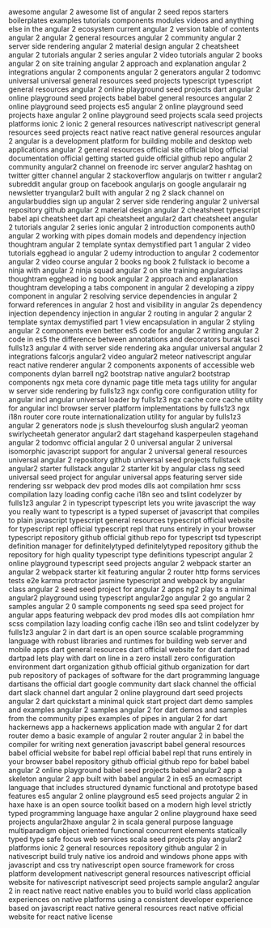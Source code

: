 awesome angular 2 awesome list of angular 2 seed repos starters boilerplates examples tutorials components modules videos and anything else in the angular 2 ecosystem current angular 2 version table of contents angular 2 angular 2 general resources angular 2 community angular 2 server side rendering angular 2 material design angular 2 cheatsheet angular 2 tutorials angular 2 series angular 2 video tutorials angular 2 books angular 2 on site training angular 2 approach and explanation angular 2 integrations angular 2 components angular 2 generators angular 2 todomvc universal universal general resources seed projects typescript typescript general resources angular 2 online playground seed projects dart angular 2 online playground seed projects babel babel general resources angular 2 online playground seed projects es5 angular 2 online playground seed projects haxe angular 2 online playground seed projects scala seed projects platforms ionic 2 ionic 2 general resources nativescript nativescript general resources seed projects react native react native general resources angular 2 angular is a development platform for building mobile and desktop web applications angular 2 general resources official site official blog official documentation official getting started guide official github repo angular 2 community angular2 channel on freenode irc server angular2 hashtag on twitter gitter channel angular 2 stackoverflow angularjs on twitter r angular2 subreddit angular group on facebook angularjs on google angularair ng newsletter tryangular2 built with angular 2 ng 2 slack channel on angularbuddies sign up angular 2 server side rendering angular 2 universal repository github angular 2 material design angular 2 cheatsheet typescript babel api cheatsheet dart api cheatsheet angular2 dart cheatsheet angular 2 tutorials angular 2 series ionic angular 2 introduction components auth0 angular 2 working with pipes domain models and dependency injection thoughtram angular 2 template syntax demystified part 1 angular 2 video tutorials egghead io angular 2 udemy introduction to angular 2 codementor angular 2 video course angular 2 books ng book 2 fullstack io become a ninja with angular 2 ninja squad angular 2 on site training angularclass thoughtram egghead io ng book angular 2 approach and explanation thoughtram developing a tabs component in angular 2 developing a zippy component in angular 2 resolving service dependencies in angular 2 forward references in angular 2 host and visibility in angular 2s dependency injection dependency injection in angular 2 routing in angular 2 angular 2 template syntax demystified part 1 view encapsulation in angular 2 styling angular 2 components even better es5 code for angular 2 writing angular 2 code in es5 the difference between annotations and decorators burak tasci fulls1z3 angular 4 with server side rendering aka angular universal angular 2 integrations falcorjs angular2 video angular2 meteor nativescript angular react native renderer angular 2 components axponents of accessible web components dylan barrell ng2 bootstrap native angular2 bootstrap components ngx meta core dynamic page title meta tags utility for angular w server side rendering by fulls1z3 ngx config core configuration utility for angular incl angular universal loader by fulls1z3 ngx cache core cache utility for angular incl browser server platform implementations by fulls1z3 ngx i18n router core route internationalization utility for angular by fulls1z3 angular 2 generators node js slush thevelourfog slush angular2 yeoman swirlycheetah generator angular2 dart stagehand kasperpeulen stagehand angular 2 todomvc official angular 2 0 universal angular 2 universal isomorphic javascript support for angular 2 universal general resources universal angular 2 repository github universal seed projects fullstack angular2 starter fullstack angular 2 starter kit by angular class ng seed universal seed project for angular universal apps featuring server side rendering ssr webpack dev prod modes dlls aot compilation hmr scss compilation lazy loading config cache i18n seo and tslint codelyzer by fulls1z3 angular 2 in typescript typescript lets you write javascript the way you really want to typescript is a typed superset of javascript that compiles to plain javascript typescript general resources typescript official website for typescript repl official typescript repl that runs entirely in your browser typescript repository github official github repo for typescript tsd typescript definition manager for definitelytyped definitelytyped repository github the repository for high quality typescript type definitions typescript angular 2 online playground typescript seed projects angular 2 webpack starter an angular 2 webpack starter kit featuring angular 2 router http forms services tests e2e karma protractor jasmine typescript and webpack by angular class angular 2 seed seed project for angular 2 apps ng2 play ts a minimal angular2 playground using typescript angular2go angular 2 go angular 2 samples angular 2 0 sample components ng seed spa seed project for angular apps featuring webpack dev prod modes dlls aot compilation hmr scss compilation lazy loading config cache i18n seo and tslint codelyzer by fulls1z3 angular 2 in dart dart is an open source scalable programming language with robust libraries and runtimes for building web server and mobile apps dart general resources dart official website for dart dartpad dartpad lets play with dart on line in a zero install zero configuration environment dart organization github official github organization for dart pub repository of packages of software for the dart programming language dartisans the official dart google community dart slack channel the official dart slack channel dart angular 2 online playground dart seed projects angular 2 dart quickstart a minimal quick start project dart demo samples and examples angular 2 samples angular 2 for dart demos and samples from the community pipes examples of pipes in angular 2 for dart hackernews app a hackernews application made with angular 2 for dart router demo a basic example of angular 2 router angular 2 in babel the compiler for writing next generation javascript babel general resources babel official website for babel repl official babel repl that runs entirely in your browser babel repository github official github repo for babel babel angular 2 online playground babel seed projects babel angular2 app a skeleton angular 2 app built with babel angular 2 in es5 an ecmascript language that includes structured dynamic functional and prototype based features es5 angular 2 online playground es5 seed projects angular 2 in haxe haxe is an open source toolkit based on a modern high level strictly typed programming language haxe angular 2 online playground haxe seed projects angular2haxe angular 2 in scala general purpose language multiparadigm object oriented functional concurrent elements statically typed type safe focus web services scala seed projects play angular2 platforms ionic 2 general resources repository github angular 2 in nativescript build truly native ios android and windows phone apps with javascript and css try nativescript open source framework for cross platform development nativescript general resources nativescript official website for nativescript nativescript seed projects sample angular2 angular 2 in react native react native enables you to build world class application experiences on native platforms using a consistent developer experience based on javascript react native general resources react native official website for react native license